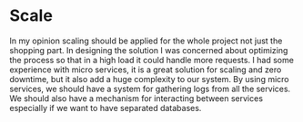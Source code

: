 # Scale
In my opinion scaling should be applied for the whole project not just the shopping part. In designing the solution
I was concerned about optimizing the process so that in a high load it could handle more requests.
I had some experience with micro services, it is a great solution for scaling and zero downtime, but it also add a huge
complexity to our system. By using micro services, we should have a system for gathering logs from all the services.
We should also have a mechanism for interacting between services especially if we want to have separated databases.